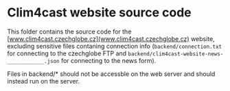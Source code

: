 # Clim4cast website source code

This folder contains the source code for the [www.clim4cast.czechglobe.cz](www.clim4cast.czechglobe.cz) website, excluding sensitive files contaning connection info (`backend/connection.txt` for connecting to the czechglobe FTP and `backend/clim4cast-website-news-____________.json` for connecting to the news form).

Files in backend/* should not be accessble on the web server and should instead run on the server.